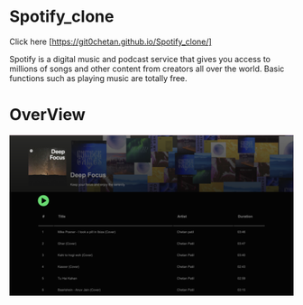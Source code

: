 # Spotify_clone

Click here [https://git0chetan.github.io/Spotify_clone/]

Spotify is a digital music and podcast service that gives you access to millions of songs and other content from creators all over the world. Basic functions such as playing music are totally free.

# OverView
![Alt text](images/Spotify.png)